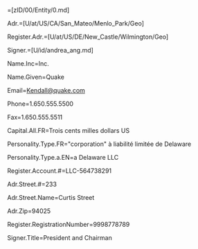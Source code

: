 =[zID/00/Entity/0.md]

Adr.=[U/at/US/CA/San_Mateo/Menlo_Park/Geo]


Register.Adr.=[U/at/US/DE/New_Castle/Wilmington/Geo]

Signer.=[U/id/andrea_ang.md]

Name.Inc=Inc.

Name.Given=Quake

Email=Kendall@quake.com

Phone=1.650.555.5500

Fax=1.650.555.5511

Capital.All.FR=Trois cents milles dollars US

Personality.Type.FR="corporation" à liabilité limitée de Delaware

Personality.Type.a.EN=a Delaware LLC


Register.Account.#=LLC-564738291

Adr.Street.#=233

Adr.Street.Name=Curtis Street

Adr.Zip=94025

Register.RegistrationNumber=9998778789

Signer.Title=President and Chairman
